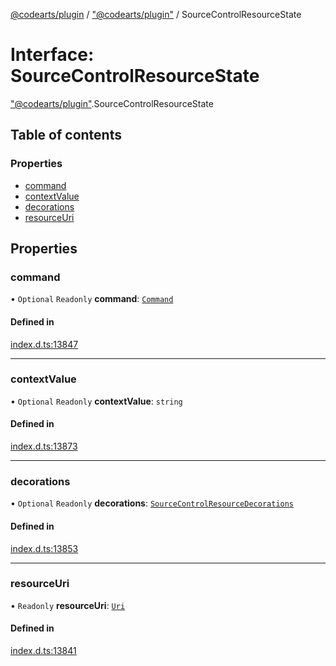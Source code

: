 [@codearts/plugin](../README.md) / ["@codearts/plugin"](../modules/_codearts_plugin_.md) / SourceControlResourceState

# Interface: SourceControlResourceState

["@codearts/plugin"](../modules/_codearts_plugin_.md).SourceControlResourceState

## Table of contents

### Properties

- [command](codearts_plugin_.SourceControlResourceState.md#command)
- [contextValue](codearts_plugin_.SourceControlResourceState.md#contextvalue)
- [decorations](codearts_plugin_.SourceControlResourceState.md#decorations)
- [resourceUri](codearts_plugin_.SourceControlResourceState.md#resourceuri)

## Properties

### command

• `Optional` `Readonly` **command**: [`Command`](codearts_plugin_.Command.md)

#### Defined in

[index.d.ts:13847](https://github.com/huaweicloud/cloudide-plugin-api/blob/d4de966/index.d.ts#L13847)

___

### contextValue

• `Optional` `Readonly` **contextValue**: `string`

#### Defined in

[index.d.ts:13873](https://github.com/huaweicloud/cloudide-plugin-api/blob/d4de966/index.d.ts#L13873)

___

### decorations

• `Optional` `Readonly` **decorations**: [`SourceControlResourceDecorations`](codearts_plugin_.SourceControlResourceDecorations.md)

#### Defined in

[index.d.ts:13853](https://github.com/huaweicloud/cloudide-plugin-api/blob/d4de966/index.d.ts#L13853)

___

### resourceUri

• `Readonly` **resourceUri**: [`Uri`](../classes/codearts_plugin_.Uri.md)

#### Defined in

[index.d.ts:13841](https://github.com/huaweicloud/cloudide-plugin-api/blob/d4de966/index.d.ts#L13841)
